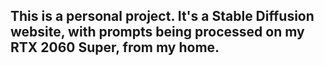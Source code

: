 ## This is a personal project. It's a Stable Diffusion website, with prompts being processed on my RTX 2060 Super, from my home.
